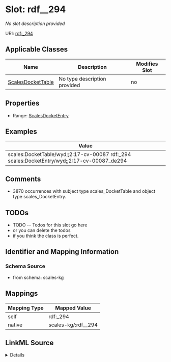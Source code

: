 

# Slot: rdf__294


_No slot description provided_





URI: [rdf:_294](http://www.w3.org/1999/02/22-rdf-syntax-ns#_294)



<!-- no inheritance hierarchy -->





## Applicable Classes

| Name | Description | Modifies Slot |
| --- | --- | --- |
| [ScalesDocketTable](../classes/ScalesDocketTable.md) | No type description provided |  no  |







## Properties

* Range: [ScalesDocketEntry](../classes/ScalesDocketEntry.md)






## Examples

| Value |
| --- |
| scales:DocketTable/wyd;;2:17-cv-00087 rdf:_294 scales:DocketEntry/wyd;;2:17-cv-00087_de294 |

## Comments

* 3870 occurrences with subject type scales_DocketTable and object type scales_DocketEntry.

## TODOs

* TODO -- Todos for this slot go here
* or you can delete the todos
* if you think the class is perfect.

## Identifier and Mapping Information







### Schema Source


* from schema: scales-kg




## Mappings

| Mapping Type | Mapped Value |
| ---  | ---  |
| self | rdf:_294 |
| native | scales-kg/:rdf__294 |




## LinkML Source

<details>
```yaml
name: rdf__294
description: No slot description provided
todos:
- TODO -- Todos for this slot go here
- or you can delete the todos
- if you think the class is perfect.
comments:
- 3870 occurrences with subject type scales_DocketTable and object type scales_DocketEntry.
examples:
- value: scales:DocketTable/wyd;;2:17-cv-00087 rdf:_294 scales:DocketEntry/wyd;;2:17-cv-00087_de294
from_schema: scales-kg
rank: 1000
slot_uri: rdf:_294
alias: rdf__294
domain_of:
- scales_DocketTable
range: scales_DocketEntry

```
</details>